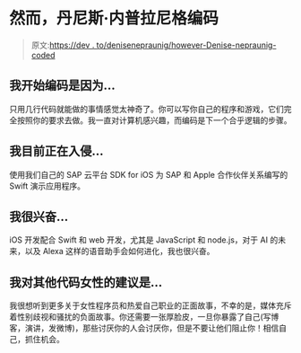 # 然而，丹尼斯·内普拉尼格编码

> 原文:[https://dev . to/denisenepraunig/however-Denise-nepraunig-coded](https://dev.to/denisenepraunig/nevertheless-denise-nepraunig-coded)

## 我开始编码是因为...

只用几行代码就能做的事情感觉太神奇了。你可以写你自己的程序和游戏，它们完全按照你的要求去做。我一直对计算机感兴趣，而编码是下一个合乎逻辑的步骤。

## 我目前正在入侵...

使用我们自己的 SAP 云平台 SDK for iOS 为 SAP 和 Apple 合作伙伴关系编写的 Swift 演示应用程序。

## 我很兴奋...

iOS 开发配合 Swift 和 web 开发，尤其是 JavaScript 和 node.js，对于 AI 的未来，以及 Alexa 这样的语音助手会如何进化，我也很兴奋。

## 我对其他代码女性的建议是...

我很想听到更多关于女性程序员和热爱自己职业的正面故事，不幸的是，媒体充斥着性别歧视和骚扰的负面故事。你还需要一张厚脸皮，一旦你暴露了自己(写博客，演讲，发微博)，那些讨厌你的人会讨厌你，但是不要让他们阻止你！相信自己，抓住机会。